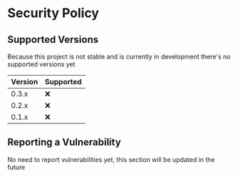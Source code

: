 # Security Policy

## Supported Versions

Because this project is not stable and is currently in development there's no supported versions yet

| Version | Supported          |
| ------- | ------------------ |
| 0.3.x   | :x:                |
| 0.2.x   | :x:                |
| 0.1.x   | :x:                |

## Reporting a Vulnerability

No need to report vulnerabilities yet, this section will be updated in the future

